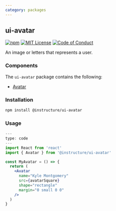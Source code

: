 ```yaml
---
category: packages
---
```


## ui-avatar

[![npm][npm]][npm-url]
[![MIT License][license-badge]][license]
[![Code of Conduct][coc-badge]][coc]

An image or letters that represents a user.

### Components

The `ui-avatar` package contains the following:

- [Avatar](#Avatar)

### Installation

```sh
npm install @instructure/ui-avatar
```

### Usage

```jsx
---
type: code
---
import React from 'react'
import { Avatar } from '@instructure/ui-avatar'

const MyAvatar = () => {
  return (
    <Avatar
      name="Kyle Montgomery"
      src={avatarSquare}
      shape="rectangle"
      margin="0 small 0 0"
    />
  )
}
```

[npm]: https://img.shields.io/npm/v/@instructure/ui-avatar.svg
[npm-url]: https://npmjs.com/package/@instructure/ui-avatar
[license-badge]: https://img.shields.io/npm/l/instructure-ui.svg?style=flat-square
[license]: https://github.com/instructure/instructure-ui/blob/master/LICENSE.md
[coc-badge]: https://img.shields.io/badge/code%20of-conduct-ff69b4.svg?style=flat-square
[coc]: https://github.com/instructure/instructure-ui/blob/master/CODE_OF_CONDUCT.md
